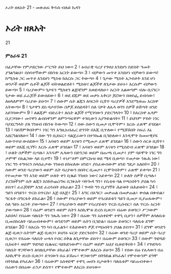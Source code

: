 ﻿
 ኦሪት ዘጸአት 21 - መጽሐፍ ቅዱስ ብሉይ ኪዳን
# ኦሪት ዘጸአት
21
### ምዕራፍ 21
በፊታቸው የምታደርገው ሥርዓት ይህ ነው።
2 ፤ ዕብራዊ ባሪያ የገዛህ እንደሆነ ስድስት ዓመት ያገልግልህ፥ በሰባተኛውም በከንቱ አርነት ይውጣ።
3 ፤ ብቻውን መጥቶ እንደሆነ ብቻውን ይውጣ፤ ከሚስቱ ጋር መጥቶ እንደሆነ ሚስቱ ከእርሱ ጋር ትውጣ።
4 ፤ ጌታው ሚስት አጋብቶት እንደ ሆነ ወንዶች ወይም ሴቶች ልጆች ብትወልድለት፥ ሚስቱና ልጆችዋ ለጌታው ይሁኑ፥ እርሱም ብቻውን ይውጣ።
5 ፤ ባሪያውም። ጌታዬን ሚስቴን ልጅቼንም እወድዳለሁ፥ አርነት አልወጣም ብሎ ቢናገር፥ ጌታው ወደ ፈራጆች ይውሰደው፥
6 ፤ ወደ ደጁም ወደ መቃኑ አቅርቦ ጆሮውን በወስፌ ይብሳው፤ ለዘላለምም ባሪያው ይሁን።
7 ፤ ሰውም ሴት ልጁን ለባርነት ቢሸጥ ባሪያዎች እንደሚወጡ እርስዋ አትውጣ።
8 ፤ ጌታዋን ደስ ባታሰኘው በዎጆ ይስደዳት፤ ስለ ናቃት ለሌላ ወገን ሰዎች ይሸጣት ዘንድ አይገባውም።
9 ፤ ለልጁም ብድራት፥ ለሴት ልጆች የሚገባውን ያድርግላት።
10 ፤ ከእርስዋ ሌላም ቢያጋባው፥ መኖዋን ልብስዋንም ለምንጣፍዋም ተገቢውን አያጕድልባት።
11 ፤ ይህንም ሦስት ነገር ባያደርግላት ያለ ገንዘብ በከንቱ ትውጣ።
12 ፤ ሰው ሰውን ቢመታ ቢሞትም፥ እርሱ ፈጽሞ ይገደል።
13 ፤ ባይሸምቅበትም፥ ነገር ግን እግዚአብሔር ድንገት በእጁ ቢጥለው፥ የሚሸሽበት ስፍራ እኔ አደርግልሃለሁ።
14 ፤ ሰው ግን ቢደፍር፥ ባልጀራውን በተንኰል ቢገድለው፥ እንዲሞት ከመሠዊያዬ አውጥተህ ውሰደው።
15 ፤ አባቱን ወይም እናቱን የሚመታ ፈጽሞ ይገደል።
16 ፤ ሰውን ሰርቆ ቢሸጥ፥ ወይም በእጁ ቢገኝ፥ እርሱ ፈጽሞ ይገደል።
17 ፤ አባቱን ወይም እናቱን የሚሰድብ ፈጽሞ ይገደል።
18 ፤ ሁለት ሰዎችም ቢጣሉ፥ አንዱም ሌላውን በድንጋይ ወይም በጡጫ ቢመታ፥ ያም ባይሞት ነገር ግን ታምሞ በአልጋው ላይ ቢተኛ፥
19 ፤ ተነሥቶም በምርኩዝ ወደ ሜዳ ቢወጣ፥ የመታው ንጹሕ ነው፤ ነገር ግን ተግባሩን ስላስፈታው ገንዘብ ይከፍለው ዘንድ፥ ያስፈውሰውም ዘንድ ግዴታ አለበት።
20 ፤ ሰውም ወንድ ባሪያውን ወይም ሴት ባሪያውን በበትር ቢመታ፥ ቢሞትበትም፥ ፈጽሞ ይቀጣ።
21 ፤ የተመታው ግን አንድ ወይም ሁለት ቀን ቢቈይ ገንዘቡ ነውና አይቀጣ።
22 ፤ ሁለት ሰዎች ቢጣሉ፥ ያረገዘችንም ሴት ልጁን እስክትጨነግፍ ቢገፉአት ባትጐዳ ግን፥ የሴቲቱ ባል የጫነበትን ያህል ካሳ ይስጥ፤ ፈራጆቹም እንደ ፈረዱበት ይክፈል።
23 ፤ ጕዳት ግን ቢያገኛት ሕይወት በሕይወት፥
24 ፤ ዓይን በዓይን፥ ጥርስ በጥርስ፥ እጅ በእጅ፥
25 ፤ እግር በእግር፥ መቃጠል በመቃጠል፥ ቍስል በቍስል፥ ግርፋት በግርፋት ይከፈል።
26 ፤ ሰውም የባሪያውን ወይም የባሪይይቱን ዓይን ቢመታ ቢያጠፋውም፥ ስለ ዓይኑ አርነት ያውጣው።
27 ፤ የባሪያውን ወይም የባሪያይቱን ጥርስ ቢሰብር፥ ስለ ጥርሱ አርነት ያውጣው።
28 ፤ በሬም ወንድን ወይም ሴትን እስኪሞቱ ድረስ ቢወጋ፥ በሬው ይወገር፥ ሥጋውም አይበላ፤ የበሬው ባለቤት ግን ንጹሕ ነው።
29 ፤ በሬው ግን አስቀድሞ ተዋጊ ቢሆን፥ ሰዎችም ለባለቤቱ ቢመሰክሩለት ባይጠብቀውም፥ ወንድንም ወይም ሴትን ቢገድል፥ በሬው ይወገር፥ ባለቤቱ ደግሞ ይገደል።
30 ፤ ከእርሱ ግን ካሳ ቢፈልጉ፥ የሕይወቱን ዎጆ የጫኑበትን ያህል ይስጥ።
31 ፤ ደግሞ ወንድን ልጅ ቢወጋ ሴትንም ልጅ ቢወጋ፥ ይህንኑ ፍርድ ያድርጉበት።
32 ፤ በሬው ወንድ ባሪያ ወይም ሴት ባሪያ ቢወጋ፥ የበሬው ባለቤት ሠላሳ የብር ሰቅል ለጌታቸው ይስጥ፥ በሬውም ይወገር።
33 ፤ ሰውም ጕድጓድ ቢከፍት፥ ወይም ጕድጓድ ቢቈፍር ባይከድነውም፥ በሬም ወይም አህያ ቢወድቅበት፥
34 ፤ የጕድጓዱ ባለቤት ዋጋቸውን ለባለቤታቸው ይክፈል፤ የሞተውም ለእርሱ ይሁን።
35 ፤ የሰው በሬ የሌላውን በሬ እስኪሞት ድረስ ቢወጋ፥ ደኅናውን በሬ ይሽጡ፥ ዋጋውንም በትክክል ይካፈሉ፤ የሞተውንም ደግሞ በትክክል ይካፈሉ።
36 ፤ በሬውም አስቀድሞ ተዋጊ መሆኑ ቢታወቅ፥ ባለቤቱም ባይጠብቀው፥ በሬውን በበሬው ፈንታ ይስጥ፥ የሞተውም ለእርሱ ይሁነው።
